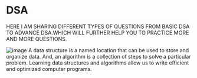 # DSA
HERE I AM SHARING DIFFERENT TYPES OF QUESTIONS FROM BASIC DSA TO ADVANCE DSA.WHICH WILL FURTHER HELP YOU TO PRACTICE MORE AND MORE QUESTIONS.

![image](https://user-images.githubusercontent.com/61179961/218269065-66f442f5-ec78-4ec5-b5b3-acaab2b4fe2d.png)
A data structure is a named location that can be used to store and organize data. And, an algorithm is a collection of steps to solve a particular problem. Learning data structures and algorithms allow us to write efficient and optimized computer programs.








